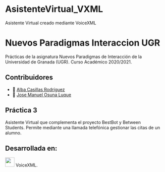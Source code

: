 # AsistenteVirtual_VXML
Asistente Virtual creado mediante VoiceXML

# Nuevos Paradigmas Interaccion UGR
Prácticas de la asignatura Nuevos Paradigmas de Interacción de la Universidad de Granada (UGR). Curso Académico 2020/2021.

## Contribuidores
+ :bust_in_silhouette: [Alba Casillas Rodríguez](https://github.com/CasillasAlba)
+ :bust_in_silhouette: [Jose Manuel Osuna Luque](https://github.com/JosuZx13)

## Práctica 3
Asistente Virtual que complementa el proyecto BestBot y Between Students. Permite mediante una llamada telefónica gestionar las citas de un alumno.

## Desarrollada en: 

<img height="30" src="https://www.google.com/url?sa=i&url=https%3A%2F%2Fvoicexml.org%2F&psig=AOvVaw1jbfCLMWaMdHz5kPTGwWEz&ust=1610702284645000&source=images&cd=vfe&ved=0CAIQjRxqFwoTCKiAteCLm-4CFQAAAAAdAAAAABAD"> VoiceXML.
